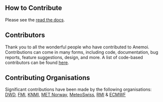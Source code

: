 ## How to Contribute

Please see the [read the docs](https://anemoi.readthedocs.io/en/latest/dev/contributing.html).


## Contributors

Thank you to all the wonderful people who have contributed to Anemoi. Contributions can come in many forms, including code, documentation, bug reports, feature suggestions, design, and more. A list of code-based contributors can be found [here](https://github.com/ecmwf/anemoi-datasets/graphs/contributors).


## Contributing Organisations

Significant contributions have been made by the following organisations: [DWD](https://www.dwd.de/), [FMI](https://www.ilmatieteenlaitos.fi/), [KNMI](https://www.knmi.nl), [MET Norway](https://www.met.no/), [MeteoSwiss](https://www.meteoswiss.admin.ch/), [RMI](https://www.meteo.be/) & [ECMWF](https://www.ecmwf.int/)
